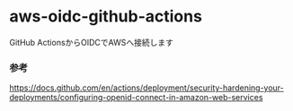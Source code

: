 # aws-oidc-github-actions
GitHub ActionsからOIDCでAWSへ接続します

### 参考
https://docs.github.com/en/actions/deployment/security-hardening-your-deployments/configuring-openid-connect-in-amazon-web-services
